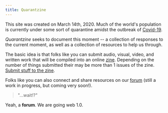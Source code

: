 ```yaml
---
title: Quarantzine
--- 
```


This site was created on March 14th, 2020. Much of the world's population is currently under some sort of quarantine amidst the outbreak of [Covid-19](https://en.wikipedia.org/wiki/Coronavirus_disease_2019).

*Quarantzine* seeks to document this moment -- a collection of responses to the current moment, as well as a collection of resources to help us through.

The basic idea is that folks like you can submit audio, visual, video, and written work that will be compiled into an online [zine](https://en.wikipedia.org/wiki/Zine). Depending on the number of things submitted their may be more than 1 issues of the zine. [Submit stuff to the zine](https://bb.quarantzine.com/).

Folks like you can also connect and share resources on our [forum](https://bb.quarantzine.com/) (still a work in progress, but coming very soon!). 

> "...wait!?"

Yeah, a **forum**. We are going web 1.0.